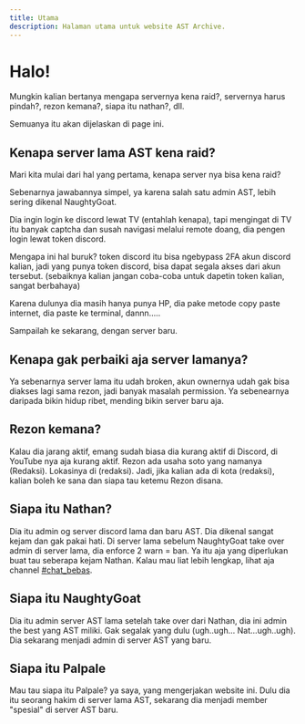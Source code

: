 ```yaml
---
title: Utama
description: Halaman utama untuk website AST Archive.
---
```


# Halo!

Mungkin kalian bertanya mengapa servernya kena raid?, servernya harus pindah?, rezon kemana?, siapa itu nathan?, dll.

Semuanya itu akan dijelaskan di page ini.

## Kenapa server lama AST kena raid?

Mari kita mulai dari hal yang pertama, kenapa server nya bisa kena raid?

Sebenarnya jawabannya simpel, ya karena salah satu admin AST, lebih sering dikenal NaughtyGoat.

Dia ingin login ke discord lewat TV (entahlah kenapa), tapi mengingat di TV itu banyak captcha dan susah navigasi melalui remote doang, dia pengen login lewat token discord.

Mengapa ini hal buruk? token discord itu bisa ngebypass 2FA akun discord kalian, jadi yang punya token discord, bisa dapat segala akses dari akun tersebut. (sebaiknya kalian jangan coba-coba untuk dapetin token kalian, sangat berbahaya)

Karena dulunya dia masih hanya punya HP, dia pake metode copy paste internet, dia paste ke terminal, dannn.....

Sampailah ke sekarang, dengan server baru.

## Kenapa gak perbaiki aja server lamanya?

Ya sebenarnya server lama itu udah broken, akun ownernya udah gak bisa diakses lagi sama rezon, jadi banyak masalah permission. Ya sebenearnya daripada bikin hidup ribet, mending bikin server baru aja.

## Rezon kemana?

Kalau dia jarang aktif, emang sudah biasa dia kurang aktif di Discord, di YouTube nya aja kurang aktif. Rezon ada usaha soto yang namanya (Redaksi). Lokasinya di (redaksi). Jadi, jika kalian ada di kota (redaksi), kalian boleh ke sana dan siapa tau ketemu Rezon disana.

## Siapa itu Nathan?

Dia itu admin og server discord lama dan baru AST. Dia dikenal sangat kejam dan gak pakai hati. Di server lama sebelum NaughtyGoat take over admin di server lama, dia enforce 2 warn = ban. Ya itu aja yang diperlukan buat tau seberapa kejam Nathan. Kalau mau liat lebih lengkap, lihat aja channel [#chat_bebas](https://ast.plj.my.id/umum/chat_bebas).

## Siapa itu NaughtyGoat

Dia itu admin server AST lama setelah take over dari Nathan, dia ini admin the best yang AST miliki. Gak segalak yang dulu (ugh..ugh... Nat...ugh..ugh). Dia sekarang menjadi admin di server AST yang baru.

## Siapa itu Palpale

Mau tau siapa itu Palpale? ya saya, yang mengerjakan website ini. Dulu dia itu seorang hakim di server lama AST, sekarang dia menjadi member "spesial" di server AST baru.

